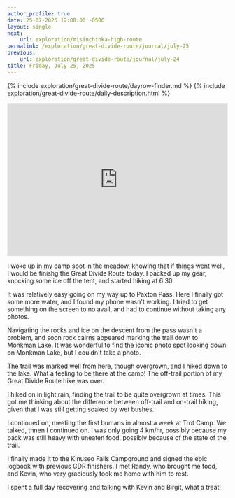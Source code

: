 ```yaml
---
author_profile: true
date: 25-07-2025 12:00:00 -0500
layout: single
next:
    url: exploration/misinchinka-high-route
permalink: /exploration/great-divide-route/journal/july-25
previous:
    url: exploration/great-divide-route/journal/july-24
title: Friday, July 25, 2025
---
```

{% include exploration/great-divide-route/dayrow-finder.md %}
{% include exploration/great-divide-route/daily-description.html %}

<iframe width="100%" height="350px" frameborder="0" allowfullscreen src="https://caltopo.com/m/K79UV1C"></iframe>

I woke up in my camp spot in the meadow, knowing that if things went well, I would be finishg the Great Divide Route today. I packed up my gear, knocking some ice off the tent, and started hiking at 6:30.

It was relatively easy going on my way up to Paxton Pass. Here I finally got some more water, and I found my phone wasn't working. I tried to get something on the screen to no avail, and had to continue without taking any photos.

Navigating the rocks and ice on the descent from the pass wasn't a problem, and soon rock cairns appeared marking the trail down to Monkman Lake. It was wonderful to find the iconic photo spot looking down on Monkman Lake, but I couldn't take a photo.

The trail was marked well from here, though overgrown, and I hiked down to the lake. What a feeling to be there at the camp! The off-trail portion of my Great Divide Route hike was over.

I hiked on in light rain, finding the trail to be quite overgrown at times. This got me thinking about the difference between off-trail and on-trail hiking, given that I was still getting soaked by wet bushes.

I continued on, meeting the first bumans in almost a week at Trot Camp. We talked, thnen I continued on. I was only going 4 km/hr, possibly because my pack was still heavy with uneaten food, possibly because of the state of the trail.

I finally made it to the Kinuseo Falls Campground and signed the epic logbook with previous GDR finishers. I met Randy, who brought me food, and Kevin, who very graciously took me home with him to rest.

I spent a full day recovering and talking with Kevin and Birgit, what a treat!